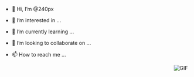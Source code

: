 - 👋 Hi, I’m @240px
- 👀 I’m interested in ...
- 🌱 I’m currently learning ...
- 💞️ I’m looking to collaborate on ...
- 📫 How to reach me ...

  <img align="right" alt="GIF" src="https://i.pinimg.com/originals/e4/26/70/e426702edf874b181aced1e2fa5c6cde.gif" />
<!---
240px/240px is a ✨ special ✨ repository because its `README.md` (this file) appears on your GitHub profile.
You can click the Preview link to take a look at your changes.
--->
